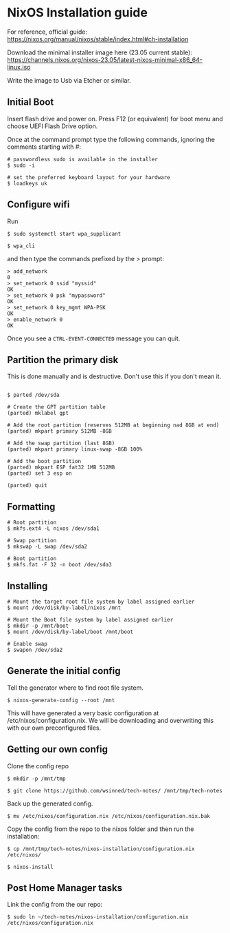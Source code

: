 # NixOS Installation guide

For reference, official guide: https://nixos.org/manual/nixos/stable/index.html#ch-installation

Download the minimal installer image here (23.05 current stable): https://channels.nixos.org/nixos-23.05/latest-nixos-minimal-x86_64-linux.iso

Write the image to Usb via Etcher or similar.

## Initial Boot

Insert flash drive and power on. Press F12 (or equivalent) for boot menu and choose UEFI Flash Drive option.

Once at the command prompt type the following commands, ignoring the comments starting with #:
````
# passwordless sudo is available in the installer
$ sudo -i  

# set the preferred keyboard layout for your hardware
$ loadkeys uk
````

## Configure wifi

Run

````
$ sudo systemctl start wpa_supplicant

$ wpa_cli
````
and then type the commands prefixed by the > prompt:

````
> add_network
0
> set_network 0 ssid "myssid"
OK
> set_network 0 psk "mypassword"
OK
> set_network 0 key_mgmt WPA-PSK
OK
> enable_network 0
OK
````
Once you see a `CTRL-EVENT-CONNECTED` message you can quit.

## Partition the primary disk

This is done manually and is destructive. Don't use this if you don't mean it.

````

$ parted /dev/sda

# Create the GPT partition table
(parted) mklabel gpt

# Add the root partition (reserves 512MB at beginning nad 8GB at end)
(parted) mkpart primary 512MB -8GB

# Add the swap partition (last 8GB)
(parted) mkpart primary linux-swap -8GB 100%

# Add the boot partition
(parted) mkpart ESP fat32 1MB 512MB
(parted) set 3 esp on

(parted) quit
````

## Formatting

````
# Root partition
$ mkfs.ext4 -L nixos /dev/sda1

# Swap partition
$ mkswap -L swap /dev/sda2

# Boot partition
$ mkfs.fat -F 32 -n boot /dev/sda3
````

## Installing

````
# Mount the target root file system by label assigned earlier
$ mount /dev/disk/by-label/nixos /mnt

# Mount the Boot file system by label assigned earlier
$ mkdir -p /mnt/boot
$ mount /dev/disk/by-label/boot /mnt/boot

# Enable swap
$ swapon /dev/sda2
````

## Generate the initial config

Tell the generator where to find root file system.

````
$ nixos-generate-config --root /mnt
````

This will have generated a very basic configuration at /etc/nixos/configuration.nix. We will be downloading and overwriting this with our own preconfigured files.

## Getting our own config

Clone the config repo

````
$ mkdir -p /mnt/tmp

$ git clone https://github.com/wsinned/tech-notes/ /mnt/tmp/tech-notes
````

Back up the generated config.

````
$ mv /etc/nixos/configuration.nix /etc/nixos/configuration.nix.bak
````

Copy the config from the repo to the nixos folder and then run the installation:

````
$ cp /mnt/tmp/tech-notes/nixos-installation/configuration.nix /etc/nixos/

$ nixos-install
````



## Post Home Manager tasks
Link the config from the our repo:

````
$ sudo ln ~/tech-notes/nixos-installation/configuration.nix /etc/nixos/configuration.nix
````
